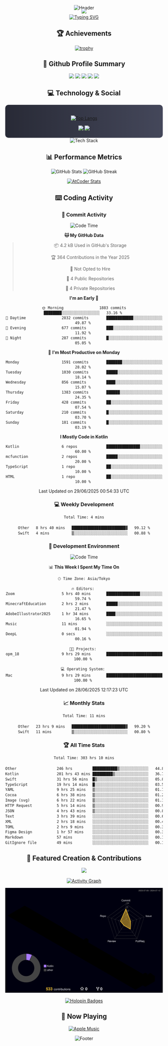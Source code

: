 <div align="center">
  
![Header](https://capsule-render.vercel.app/api?type=waving&color=gradient&customColorList=12&height=300&section=header&text=Welcome%20to%20Batapii's%20Universe&fontSize=50&animation=fadeIn&fontAlignY=40&desc=Android%20Developer%20|%20Kotlin%20LOVE%20)

<div style="margin-top: -20px;">
  <img src="https://readme-typing-svg.herokuapp.com/?lines=Crafting+Android+Experiences;Building+Tomorrow's+Apps+Today;Always+Learning,+Always+Growing&font=Fira%20Code&center=true&width=440&height=45&color=f75c7e&vCenter=true&size=22&pause=1000">
</div>

<a href="https://git.io/typing-svg">
  <img src="https://readme-typing-svg.demolab.com?font=Fira+Code&weight=600&size=28&duration=4000&pause=1000&center=true&vCenter=true&width=800&lines=Hey+there!+I'm+Batapii+%F0%9F%91%8B;Android+Developer+from+Japan+%F0%9F%87%AF%F0%9F%87%B5" alt="Typing SVG" />
</a>

## 🏆 Achievements

[![trophy](https://github-profile-trophy.vercel.app/?username=batapii&theme=onestar&no-frame=true&no-bg=true&column=8&rank=SECRET,SSS,SS,S,AAA,AA,A,B,C,?&margin-w=10&margin-h=10)](https://github.com/ryo-ma/github-profile-trophy)

## 🎯 Github Profile Summary

<div align="center">
  <img src="http://github-profile-summary-cards.vercel.app/api/cards/profile-details?username=batapii&theme=radical" />
  <img src="http://github-profile-summary-cards.vercel.app/api/cards/repos-per-language?username=batapii&theme=radical" />
  <img src="http://github-profile-summary-cards.vercel.app/api/cards/most-commit-language?username=batapii&theme=radical" />
  <img src="http://github-profile-summary-cards.vercel.app/api/cards/stats?username=batapii&theme=radical" />
  <img src="http://github-profile-summary-cards.vercel.app/api/cards/productive-time?username=batapii&theme=radical" />
</div>

## 💻 Technology & Social

<div align="center" style="background: linear-gradient(to right, #282A36, #44475A); padding: 20px; border-radius: 10px;">

[![Top Langs](https://github-readme-stats.vercel.app/api/top-langs/?username=batapii
)](https://github.com/anuraghazra/github-readme-stats)

<div style="margin-top: 15px">
<a href="https://github.com/batapii"><img src="https://img.shields.io/github/followers/batapii?style=for-the-badge&logo=github&label=Follow&color=ff6e96&labelColor=282A36"/></a>
<a href="https://twitter.com/batapii3939"><img src="https://img.shields.io/twitter/follow/batapii?style=for-the-badge&logo=twitter&color=1DA1F2&labelColor=282A36&label= Twitter"/></a>
</div>

</div>

<div align="center">
<img src="https://github-readme-tech-stack.vercel.app/api/cards?title=Tech+Stack&align=center&titleAlign=center&fontSize=20&lineHeight=10&lineCount=4&theme=github_dark&width=800&bg=%230D1117&badge=%23161B22&border=%2321262D&titleColor=%2358A6FF&line1=kotlin%2Ckotlin%2C0095D5%3Bandroid%2Candroid%2C00ff00%3Bjetpackcompose%2Cjetpack%2C4285F4%3B&line2=swift%2Cswift%2CFA7343%3Bfirebase%2Cfirebase%2CFFCA28%3Bgithub%2Cgithub%2C181717%3B&line3=typescript%2Ctypescript%2C3178C6%3Bgraphql%2Cgraphql%2CE10098%3Bsupabase%2Csupabase%2C3FCF8E%3B&line4=gradle%2Cgradle%2C02303A%3Bgitkraken%2Cgitkraken%2C179287%3Bpostman%2Cpostman%2CFF6C37%3B" alt="Tech Stack" />
</div>



## 📊 Performance Metrics

<div align="center">

![GitHub Stats](https://github-readme-stats.vercel.app/api?username=batapii&show_icons=true&theme=radical&hide_border=true&bg_color=0D1117)
![GitHub Streak](https://github-readme-streak-stats.herokuapp.com/?user=batapii&theme=radical&hide_border=true&background=0D1117)

[![AtCoder Stats](https://atcoder-readme-stats.vercel.app/stats/batapii3939?theme=dark&show_history=5&width=495)](https://github.com/iwbc-mzk/atcoder-readme-stats)

</div>

## ⌨️ Coding Activity

### 🌟 Commit Activity
<!--START_SECTION:commit-stats-->
![Code Time](http://img.shields.io/badge/Code%20Time-549%20hrs%2018%20mins-blue)

**🐱 My GitHub Data** 

> 📦 4.2 kB Used in GitHub's Storage 
 > 
> 🏆 364 Contributions in the Year 2025
 > 
> 🚫 Not Opted to Hire
 > 
> 📜 4 Public Repositories 
 > 
> 🔑 4 Private Repositories 
 > 
**I'm an Early 🐤** 

```text
🌞 Morning                1883 commits        ████████░░░░░░░░░░░░░░░░░   33.16 % 
🌆 Daytime                2832 commits        ████████████░░░░░░░░░░░░░   49.87 % 
🌃 Evening                677 commits         ███░░░░░░░░░░░░░░░░░░░░░░   11.92 % 
🌙 Night                  287 commits         █░░░░░░░░░░░░░░░░░░░░░░░░   05.05 % 
```
📅 **I'm Most Productive on Monday** 

```text
Monday                   1591 commits        ███████░░░░░░░░░░░░░░░░░░   28.02 % 
Tuesday                  1030 commits        █████░░░░░░░░░░░░░░░░░░░░   18.14 % 
Wednesday                856 commits         ████░░░░░░░░░░░░░░░░░░░░░   15.07 % 
Thursday                 1383 commits        ██████░░░░░░░░░░░░░░░░░░░   24.35 % 
Friday                   428 commits         ██░░░░░░░░░░░░░░░░░░░░░░░   07.54 % 
Saturday                 210 commits         █░░░░░░░░░░░░░░░░░░░░░░░░   03.70 % 
Sunday                   181 commits         █░░░░░░░░░░░░░░░░░░░░░░░░   03.19 % 
```


**I Mostly Code in Kotlin** 

```text
Kotlin                   6 repos             ███████████████░░░░░░░░░░   60.00 % 
mcfunction               2 repos             █████░░░░░░░░░░░░░░░░░░░░   20.00 % 
TypeScript               1 repo              ██░░░░░░░░░░░░░░░░░░░░░░░   10.00 % 
HTML                     1 repo              ██░░░░░░░░░░░░░░░░░░░░░░░   10.00 % 
```




 Last Updated on 29/06/2025 00:54:33 UTC
<!--END_SECTION:commit-stats-->

### 💻 Weekly Development
<!--START_SECTION:wakatime-->

```txt
Total Time: 4 mins

Other   8 hrs 40 mins   ████████████████████████▓   99.12 %
Swift   4 mins          ▒░░░░░░░░░░░░░░░░░░░░░░░░   00.88 %
```

<!--END_SECTION:wakatime-->

### 🔨 Development Environment
<!--START_SECTION:dev-stats-->
![Code Time](http://img.shields.io/badge/Code%20Time-549%20hrs%2018%20mins-blue)

📊 **This Week I Spent My Time On** 

```text
🕑︎ Time Zone: Asia/Tokyo

🔥 Editors: 
Zoom                     5 hrs 40 mins       ███████████████░░░░░░░░░░   59.74 % 
MinecraftEducation       2 hrs 2 mins        █████░░░░░░░░░░░░░░░░░░░░   21.47 % 
AdobeIllustrator2025     1 hr 34 mins        ████░░░░░░░░░░░░░░░░░░░░░   16.65 % 
Music                    11 mins             ░░░░░░░░░░░░░░░░░░░░░░░░░   01.94 % 
DeepL                    0 secs              ░░░░░░░░░░░░░░░░░░░░░░░░░   00.16 % 

🐱‍💻 Projects: 
opm_18                   9 hrs 29 mins       █████████████████████████   100.00 % 

💻 Operating System: 
Mac                      9 hrs 29 mins       █████████████████████████   100.00 % 
```


 Last Updated on 28/06/2025 12:17:23 UTC
<!--END_SECTION:dev-stats-->

### 📈 Monthly Stats
<!--START_SECTION:wakamonth-->

```txt
Total Time: 11 mins

Other   23 hrs 9 mins   ████████████████████████▓   99.20 %
Swift   11 mins         ▒░░░░░░░░░░░░░░░░░░░░░░░░   00.80 %
```

<!--END_SECTION:wakamonth-->

### 🏆 All Time Stats
<!--START_SECTION:wakaalltime-->

```txt
Total Time: 303 hrs 10 mins

Other                  246 hrs         ███████████▒░░░░░░░░░░░░░   44.80 %
Kotlin                 201 hrs 43 mins █████████▒░░░░░░░░░░░░░░░   36.73 %
Swift                  31 hrs 56 mins  █▒░░░░░░░░░░░░░░░░░░░░░░░   05.82 %
TypeScript             19 hrs 14 mins  █░░░░░░░░░░░░░░░░░░░░░░░░   03.50 %
YAML                   9 hrs 25 mins   ▒░░░░░░░░░░░░░░░░░░░░░░░░   01.72 %
Cocoa                  6 hrs 38 mins   ▒░░░░░░░░░░░░░░░░░░░░░░░░   01.21 %
Image (svg)            6 hrs 22 mins   ▒░░░░░░░░░░░░░░░░░░░░░░░░   01.16 %
HTTP Request           5 hrs 14 mins   ▒░░░░░░░░░░░░░░░░░░░░░░░░   00.95 %
JSON                   4 hrs 43 mins   ▒░░░░░░░░░░░░░░░░░░░░░░░░   00.86 %
Text                   3 hrs 39 mins   ░░░░░░░░░░░░░░░░░░░░░░░░░   00.66 %
XML                    2 hrs 18 mins   ░░░░░░░░░░░░░░░░░░░░░░░░░   00.42 %
TOML                   2 hrs 9 mins    ░░░░░░░░░░░░░░░░░░░░░░░░░   00.39 %
Figma Design           1 hr 57 mins    ░░░░░░░░░░░░░░░░░░░░░░░░░   00.36 %
Markdown               57 mins         ░░░░░░░░░░░░░░░░░░░░░░░░░   00.17 %
GitIgnore file         49 mins         ░░░░░░░░░░░░░░░░░░░░░░░░░   00.15 %
```

<!--END_SECTION:wakaalltime-->


## 🌟 Featured Creation & Contributions

<div align="center">
  <a href="https://github.com/batapii/ToDoSNS">
    <img src="https://github-readme-stats.vercel.app/api/pin/?username=batapii&repo=ToDoSNS&theme=radical&hide_border=true&bg_color=0D1117" />
  </a>

[![Activity Graph](https://github-readme-activity-graph.vercel.app/graph?username=batapii&custom_title=Contribution%20Graph&hide_border=true&theme=radical&bg_color=0D1117)](https://github.com/ashutosh00710/github-readme-activity-graph)

![3D Contrib](./profile-3d-contrib/profile-night-rainbow.svg)

[![Holopin Badges](https://holopin.me/batapii)](https://holopin.io/@batapii)

</div>

## 🎵 Now Playing

<div align="center">
  
[![Apple Music](https://music-profile.rayriffy.com/theme/dark.svg?uid=001005.6598667d2ffd4a10a4f429edd0ba24c4.1156)](https://github.com/rayriffy/apple-music-github-profile)

</div>

![Footer](https://capsule-render.vercel.app/api?type=waving&color=gradient&customColorList=12&height=100&section=footer)

</div>
